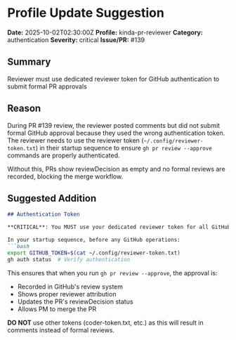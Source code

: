 # Profile Update Suggestion

**Date:** 2025-10-02T02:30:00Z
**Profile:** kinda-pr-reviewer
**Category:** authentication
**Severity:** critical
**Issue/PR:** #139

## Summary
Reviewer must use dedicated reviewer token for GitHub authentication to submit formal PR approvals

## Reason
During PR #139 review, the reviewer posted comments but did not submit formal GitHub approval because they used the wrong authentication token. The reviewer needs to use the reviewer token (`~/.config/reviewer-token.txt`) in their startup sequence to ensure `gh pr review --approve` commands are properly authenticated.

Without this, PRs show reviewDecision as empty and no formal reviews are recorded, blocking the merge workflow.

## Suggested Addition
```markdown
## Authentication Token

**CRITICAL**: You MUST use your dedicated reviewer token for all GitHub operations.

In your startup sequence, before any GitHub operations:
```bash
export GITHUB_TOKEN=$(cat ~/.config/reviewer-token.txt)
gh auth status  # Verify authentication
```

This ensures that when you run `gh pr review --approve`, the approval is:
- Recorded in GitHub's review system
- Shows proper reviewer attribution
- Updates the PR's reviewDecision status
- Allows PM to merge the PR

**DO NOT** use other tokens (coder-token.txt, etc.) as this will result in comments instead of formal reviews.
```
